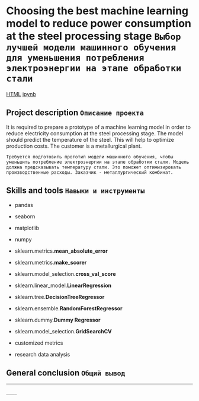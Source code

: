 # Choosing the best machine learning model to reduce power consumption at the steel processing stage `Выбор лучшей модели машинного обучения для уменьшения потребления электроэнергии на этапе обработки стали`
[HTML](ссылка) [ipynb](ссылка)

## Project description `Описание проекта`
It is required to prepare a prototype of a machine learning model in order to reduce electricity consumption at the steel processing stage. The model should predict the temperature of the steel. This will help to optimize production costs. The customer is a metallurgical plant.

`Требуется подготовить прототип модели машинного обучения, чтобы уменьшить потребление электроэнергии на этапе обработки стали. Модель должна предсказывать температуру стали. Это поможет оптимизировать производственные расходы. Заказчик - металлургический комбинат.`

## Skills and tools `Навыки и инструменты`
* pandas
* seaborn
* matplotlib
* numpy

* sklearn.metrics.**mean_absolute_error** 
* sklearn.metrics.**make_scorer**
* sklearn.model_selection.**cross_val_score**
* sklearn.linear_model.**LinearRegression**
* sklearn.tree.**DecisionTreeRegressor**
* sklearn.ensemble.**RandomForestRegressor**
* sklearn.dummy.**Dummy Regressor**
* sklearn.model_selection.**GridSearchCV**
* customized metrics
* research data analysis


## General conclusion `Общий вывод`
____ 

`____`

